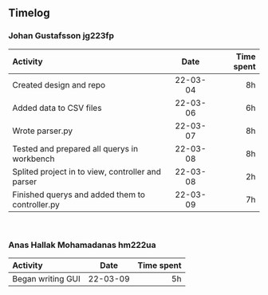 ## Timelog

### Johan Gustafsson jg223fp
| Activity       | Date  |    Time spent|
|:------------- |:---------------:| -------------:|
|Created design and repo    |  22-03-04          | 8h
|Added data to CSV files    |  22-03-06          | 6h
|Wrote parser.py    |  22-03-07          | 8h
|Tested and prepared all querys in workbench    |  22-03-08          | 8h
|Splited project in to view, controller and parser   |  22-03-08          | 2h
|Finished querys and added them to controller.py   |  22-03-09          | 7h

    


</BR>

### Anas Hallak Mohamadanas hm222ua
| Activity       | Date  |    Time spent|
|:------------- |:---------------:| -------------:|
|Began writing GUI   |  22-03-09          | 5h        
